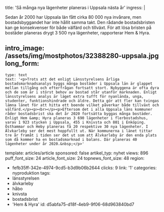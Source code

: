 title: 'Så många nya lägenheter planeras i Uppsala nästa år'
ingress: |
  <p>Sedan år 2000 har Uppsala län fått cirka 80 000 nya invånare, men bostadsbyggandet har inte hållit samma takt. Den rådande bostadsbristen kan ge konsekvenser för både välfärd och tillväxt. För att lösa bristen på bostäder planeras drygt 3 500 nya lägenheter, rapporterar Hem & Hyra.
  </p>
  
intro_image: /assets/img/mostphotos/32388280-uppsala.jpg
long_form:
  -
    type: text
    text: '<p>Trots att det enligt Länsstyrelsens årliga bostadsmarknadsanalys byggs många bostäder i Uppsala län är glappet mellan tillgång och efterfrågan fortsatt stort. Nybyggena är ofta dyra och de som är i störst behov av bostad står utanför marknaden. Enligt länsstyrelsens analys är läget extra tufft för nyanlända, unga, studenter, funktionshindrade och äldre. Detta gör att fler kan tvingas lämna länet för att hitta ett boende vilket påverkar både tillväxt och välfärd.</p><p><br></p><p>Eftersom det i alla Uppsala läns kommuner råder bostadsbrist ska det år 2020 fortsätta byggas många bostäder. Enligt Hem &amp; Hyra planeras 3 690 lägenheter i flerbostadshus, varav 1 923 stycken i Uppsala, 455 i Knivsta och 801 i Enköping. Östhammar och Heby planeras få 20 respektive 30 nya lägenheter. I Älvkarleby ser det mest hoppfullt ut. När kommunerna i länet tittar tre år framåt i tiden ser det ut som att Älvkarleby är den enda plats som då kommer ha en bostadsmarknad i balans. Där planeras 40 lägenheter under år 2020.&nbsp;</p>'
template: articles/article
sponsored: false
artikel_typ: nyhet
views: 896
puff_font_size: 24
article_font_size: 24
topnews_font_size: 48
region:
  - fefb35ff-342e-4974-9cd5-b3d9b06b2644
clicks: 9
link: '1'
categories: nyproduktion
tags:
  - länsstyrelsen
  - älvkarleby
  - håbo
  - knivsta
  - bostadsbrist
  - 'Hem & Hyra'
id: d5abfa75-d18f-4eb9-9f06-68d963840bd7
